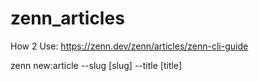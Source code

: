 # zenn_articles
How 2 Use:
https://zenn.dev/zenn/articles/zenn-cli-guide

zenn new:article --slug [slug] --title [title]
